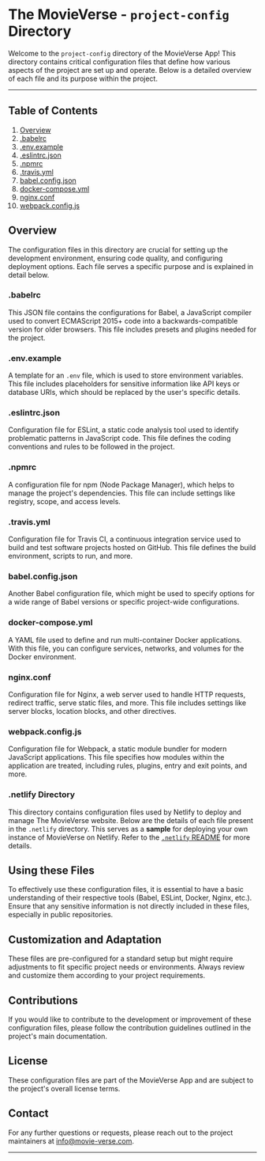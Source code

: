 # The MovieVerse - `project-config` Directory

Welcome to the `project-config` directory of the MovieVerse App! This directory contains critical configuration files that define how various aspects of the project are set up and operate. Below is a detailed overview of each file and its purpose within the project.

---

## Table of Contents

1. [Overview](#overview)
2. [.babelrc](#.babelrc)
3. [.env.example](#.env.example)
4. [.eslintrc.json](#.eslintrc.json)
5. [.npmrc](#.npmrc)
6. [.travis.yml](#.travis.yml)
7. [babel.config.json](#babel.config.json)
8. [docker-compose.yml](#docker-compose.yml)
9. [nginx.conf](#nginx.conf)
10. [webpack.config.js](#webpack.config.js)

## Overview

The configuration files in this directory are crucial for setting up the development environment, ensuring code quality, and configuring deployment options. Each file serves a specific purpose and is explained in detail below.

### .babelrc

This JSON file contains the configurations for Babel, a JavaScript compiler used to convert ECMAScript 2015+ code into a backwards-compatible version for older browsers. This file includes presets and plugins needed for the project.

### .env.example

A template for an `.env` file, which is used to store environment variables. This file includes placeholders for sensitive information like API keys or database URIs, which should be replaced by the user's specific details.

### .eslintrc.json

Configuration file for ESLint, a static code analysis tool used to identify problematic patterns in JavaScript code. This file defines the coding conventions and rules to be followed in the project.

### .npmrc

A configuration file for npm (Node Package Manager), which helps to manage the project's dependencies. This file can include settings like registry, scope, and access levels.

### .travis.yml

Configuration file for Travis CI, a continuous integration service used to build and test software projects hosted on GitHub. This file defines the build environment, scripts to run, and more.

### babel.config.json

Another Babel configuration file, which might be used to specify options for a wide range of Babel versions or specific project-wide configurations.

### docker-compose.yml

A YAML file used to define and run multi-container Docker applications. With this file, you can configure services, networks, and volumes for the Docker environment.

### nginx.conf

Configuration file for Nginx, a web server used to handle HTTP requests, redirect traffic, serve static files, and more. This file includes settings like server blocks, location blocks, and other directives.

### webpack.config.js

Configuration file for Webpack, a static module bundler for modern JavaScript applications. This file specifies how modules within the application are treated, including rules, plugins, entry and exit points, and more.

### .netlify Directory

This directory contains configuration files used by Netlify to deploy and manage The MovieVerse website. Below are the details of each file present in the `.netlify` directory. This serves as a **sample** for deploying your own instance of MovieVerse on Netlify. Refer to the [`.netlify` README](./.netlify/README.md) for more details.

## Using these Files

To effectively use these configuration files, it is essential to have a basic understanding of their respective tools (Babel, ESLint, Docker, Nginx, etc.). Ensure that any sensitive information is not directly included in these files, especially in public repositories.

## Customization and Adaptation

These files are pre-configured for a standard setup but might require adjustments to fit specific project needs or environments. Always review and customize them according to your project requirements.

## Contributions

If you would like to contribute to the development or improvement of these configuration files, please follow the contribution guidelines outlined in the project's main documentation.

## License

These configuration files are part of the MovieVerse App and are subject to the project's overall license terms.

## Contact

For any further questions or requests, please reach out to the project maintainers at [info@movie-verse.com](mailto:info@movie-verse.com).

---
